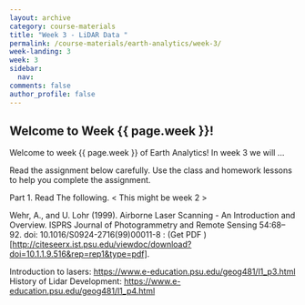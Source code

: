 ```yaml
---
layout: archive
category: course-materials
title: "Week 3 - LiDAR Data "
permalink: /course-materials/earth-analytics/week-3/
week-landing: 3
week: 3
sidebar:
  nav:
comments: false
author_profile: false
---
```


<div class="notice--info" markdown="1">

## <i class="fa fa-ship" aria-hidden="true"></i> Welcome to Week {{ page.week }}!

Welcome to week {{ page.week }} of Earth Analytics! In week 3 we will ...


Read the assignment below carefully. Use the class and homework lessons to help
you complete the assignment.
</div>


Part 1. Read The following. < This might be week 2 >

Wehr, A., and U. Lohr (1999). Airborne Laser Scanning - An Introduction and Overview. ISPRS Journal of Photogrammetry and Remote Sensing 54:68–92. doi: 10.1016/S0924-2716(99)00011-8 : (Get PDF )[http://citeseerx.ist.psu.edu/viewdoc/download?doi=10.1.1.9.516&rep=rep1&type=pdf].


Introduction to lasers: https://www.e-education.psu.edu/geog481/l1_p3.html
History of Lidar Development: https://www.e-education.psu.edu/geog481/l1_p4.html
